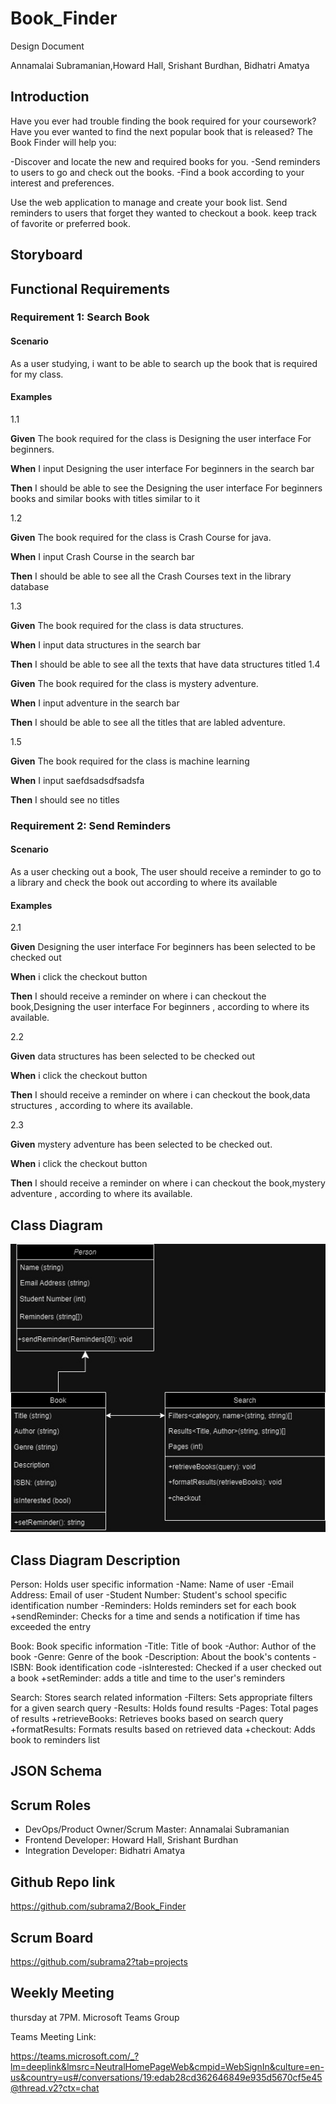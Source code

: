 # Book_Finder
Design Document  
  
Annamalai Subramanian,Howard Hall, Srishant Burdhan, Bidhatri Amatya

## Introduction
Have you ever had trouble finding the book required for your coursework? Have you ever wanted to find the next popular book that is released? The Book Finder will help you:

-Discover and locate the new and required books for you.
-Send reminders to users to go and check out the books.
-Find a book according to your interest and preferences.

Use the web application to manage and create your book list. Send reminders to users that forget they wanted to checkout a book. keep track of favorite or preferred book.

## Storyboard

## Functional Requirements

### Requirement 1: Search Book

#### Scenario
As a user studying, i want to be able to search up the book that is required for my class.

#### Examples

1.1
  
**Given** The book required for the class is Designing the user interface For beginners.

**When** I input Designing the user interface For beginners in the search bar

**Then**  I should be able to see the Designing the user interface For beginners books and similar books with titles similar to it
  
1.2
  
**Given** The book required for the class is Crash Course for java.

**When** I input Crash Course in the search bar

**Then**   I should be able to see all the Crash Courses text in the library database
  
1.3
  
**Given** The book required for the class is data structures.

**When** I input data structures in the search bar

**Then**   I should be able to see all the texts that have data structures titled
1.4
  
**Given** The book required for the class is mystery adventure.

**When** I input adventure in the search bar

**Then**   I should be able to see all the titles that are labled adventure.
 
1.5

**Given** The book required for the class is machine learning

**When** I input saefdsadsdfsadsfa

**Then**   I should see no titles

### Requirement 2: Send Reminders

#### Scenario
As a user checking out a book, The user should receive a reminder to go to a library and check the book out according to where its available
  
#### Examples

2.1
  
**Given** Designing the user interface For beginners has been selected to be checked out

**When** i click the checkout button

**Then**  I should receive a reminder on where i can checkout the book,Designing the user interface For beginners , according to where its available.
  
2.2 
  
**Given** data structures  has been selected to be checked out

**When** i click the checkout button

**Then**  I should receive a reminder on where i can checkout the book,data structures , according to where its available.
  
2.3 
  
**Given** mystery adventure has been selected to be checked out.

**When** i click the checkout button

**Then**   I should receive a reminder on where i can checkout the book,mystery adventure , according to where its available.
  
  
## Class Diagram
 ![Class Diagram](https://github.com/subrama2/Book_Finder/blob/main/BookFinder%20Class%20Diagram.jpg)
 ## Class Diagram Description
Person: Holds user specific information
-Name: Name of user
-Email Address: Email of user
-Student Number: Student's school specific identification number
-Reminders: Holds reminders set for each book
+sendReminder: Checks for a time and sends a notification if time has exceeded the entry

Book: Book specific information
-Title: Title of book
-Author: Author of the book
-Genre: Genre of the book
-Description: About the book's contents
-ISBN: Book identification code
-isInterested: Checked if a user checked out a book
+setReminder: adds a title and time to the user's reminders

Search: Stores search related information
-Filters: Sets appropriate filters for a given search query
-Results: Holds found results
-Pages: Total pages of results
+retrieveBooks: Retrieves books based on search query
+formatResults: Formats results based on retrieved data
+checkout: Adds book to reminders list

 ## JSON Schema


## Scrum Roles

* DevOps/Product Owner/Scrum Master: Annamalai Subramanian
* Frontend Developer: Howard Hall, Srishant Burdhan
* Integration Developer: Bidhatri Amatya

## Github Repo link

https://github.com/subrama2/Book_Finder

## Scrum Board
https://github.com/subrama2?tab=projects

## Weekly Meeting

thursday at 7PM. Microsoft Teams Group

Teams Meeting Link:

[https://teams.microsoft.com/_?lm=deeplink&lmsrc=NeutralHomePageWeb&cmpid=WebSignIn&culture=en-us&country=us#/conversations/19:edab28cd362646849e935d5670cf5e45@thread.v2?ctx=chat
](https://teams.microsoft.com/_?lm=deeplink&lmsrc=NeutralHomePageWeb&cmpid=WebSignIn&culture=en-us&country=us#/school/conversations/Group%202?threadId=19:c648c66d20844dcdabba684b3c4b365f@thread.tacv2&ctx=channel)


